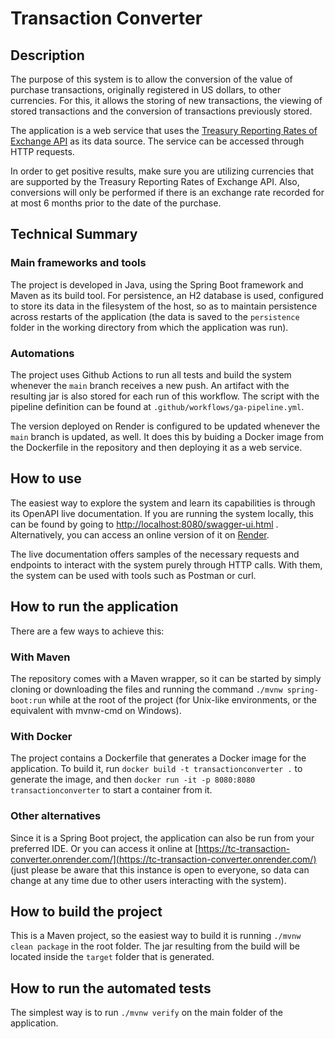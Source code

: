 # Transaction Converter

## Description

The purpose of this system is to allow the conversion of the value of purchase transactions, originally registered in US dollars, to other currencies. For this, it allows the storing of new transactions, the viewing of stored transactions and the conversion of transactions previously stored.

The application is a web service that uses the [Treasury Reporting Rates of Exchange API](https://fiscaldata.treasury.gov/datasets/treasury-reporting-rates-exchange/treasury-reporting-rates-of-exchange) as its data source. The service can be accessed through HTTP requests.

In order to get positive results, make sure you are utilizing currencies that are supported by the Treasury Reporting Rates of Exchange API. Also, conversions will only be performed if there is an exchange rate recorded for at most 6 months prior to the date of the purchase.

## Technical Summary

### Main frameworks and tools

The project is developed in Java, using the Spring Boot framework and Maven as its build tool. For persistence, an H2 database is used, configured to store its data in the filesystem of the host, so as to maintain persistence across restarts of the application (the data is saved to the `persistence` folder in the working directory from which the application was run).

### Automations

The project uses Github Actions to run all tests and build the system whenever the `main` branch receives a new push. An artifact with the resulting jar is also stored for each run of this workflow. The script with the pipeline definition can be found at `.github/workflows/ga-pipeline.yml`.

The version deployed on Render is configured to be updated whenever the `main` branch is updated, as well. It does this by buiding a Docker image from the Dockerfile in the repository and then deploying it as a web service.


## How to use

The easiest way to explore the system and learn its capabilities is through its OpenAPI live documentation. If you are running the system locally, this can be found by going to [http://localhost:8080/swagger-ui.html](http://localhost:8080/swagger-ui.html) . Alternatively, you can access an online version of it on [Render](https://tc-transaction-converter.onrender.com/swagger-ui.html).

The live documentation offers samples of the necessary requests and endpoints to interact with the system purely through HTTP calls. With them, the system can be used with tools such as Postman or curl.

## How to run the application

There are a few ways to achieve this:

### With Maven

The repository comes with a Maven wrapper, so it can be started by simply cloning or downloading the files and running the command `./mvnw spring-boot:run` while at the root of the project (for Unix-like environments, or the equivalent with mvnw-cmd on Windows).

### With Docker

The project contains a Dockerfile that generates a Docker image for the application. To build it, run `docker build -t transactionconverter .` to generate the image, and then `docker run -it -p 8080:8080 transactionconverter` to start a container from it.

### Other alternatives

Since it is a Spring Boot project, the application can also be run from your preferred IDE. Or you can access it online at [https://tc-transaction-converter.onrender.com/](https://tc-transaction-converter.onrender.com/) (just please be aware that this instance is open to everyone, so data can change at any time due to other users interacting with the system).

## How to build the project

This is a Maven project, so the easiest way to build it is running `./mvnw clean package` in the root folder. The jar resulting from the build will be located inside the `target` folder that is generated.

## How to run the automated tests

The simplest way is to run `./mvnw verify` on the main folder of the application.


